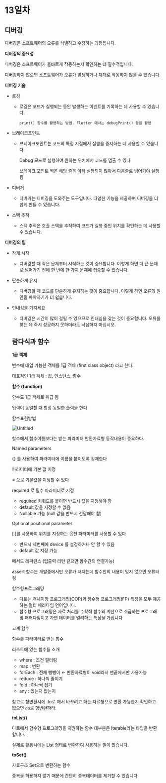 # 13일차

## 디버깅

디버깅은 소프트웨어의 오류를 식별하고 수정하는 과정입니다.

**디버깅의 중요성**

디버깅은 소프트웨어가 올바르게 작동하는지 확인하는 데 필수적입니다.

디버깅하지 않으면 소프트웨어가 오류가 발생하거나 제대로 작동하지 않을 수 있습니다.

**디버깅 기술**

- 로깅
    - 로깅은 코드가 실행되는 동안 발생하는 이벤트를 기록하는 데 사용할 수 있습니다.
        
          print() 함수를 활용하는 방법. Flutter 에서는 debugPrint() 등을 활용
        
- 브레이크포인트
    - 브레이크포인트는 코드의 특정 지점에서 실행을 중지하는 데 사용할 수 있습니다.
        
        Debug 모드로 실행하여 원하는 위치에서 코드를 멈출 수 있다
        
        브레이크 포인트 찍은 해당 줄은 아직 실행되지 않아서 다음줄로 넘어가야 실행됨
        
- 디버거
    - 디버거는 디버깅을 도와주는 도구입니다. 다양한 기능을 제공하며 디버깅을 더 쉽게 만들 수 있습니다.
- 스택 추적
    - 스택 추적은 호출 스택을 추적하여 코드가 실행 중인 위치를 확인하는 데 사용할 수 있습니다.
    

**디버깅의 팁**

- 작게 시작
    - 디버깅할 때 작은 문제부터 시작하는 것이 중요합니다. 이렇게 하면 더 큰 문제로 넘어가기 전에 한 번에 한 가지 문제에 집중할 수 있습니다.
- 단순하게 유지
    - 디버깅할 때 코드를 단순하게 유지하는 것이 중요합니다. 이렇게 하면 오류의 원인을 파악하기가 더 쉽습니다.
- 인내심을 가지세요
    - 디버깅은 시간이 많이 걸릴 수 있으므로 인내심을 갖는 것이 중요합니다. 오류를 찾는 데 즉시 성공하지 못하더라도 낙심하지 마십시오.
    
    ## 람다식과 함수
    
    **1급 객체**
    
    변수에 대입 가능한 객체를 1급 객체 (first class object) 라고 한다.
    
    대표적인 1급 객체 : 값, 인스턴스, 함수
    
    **함수 (function)**
    
    함수도 1급 객체로 취급 됨
    
    입력이 동일할 때 항상 동일한 출력을 한다
    
    함수표현방법
    
    ![Untitled](https://github.com/happysong3914/TIL/assets/130008915/6a3b7dc0-23b0-4c6f-a9f0-e72f4eb88528)

    
    함수에서 함수이름보다는 받는 파라미터 반환자료형 동작내용이 중요하다.
    
    Named parameters
    
    {} 를 사용하여 파라미터에 이름을 붙이도록 강제한다
    
    파라미터에 기본 값 지정
    
    = 으로 기본값을 지정할 수 있다
    
    required 로 필수 파라미터로 지정
    
    - required 키워드를 붙이면 반드시 값을 지정해야 함
    - default 값을 지정할 수 없음
    - Nullable 가능 (null 값을 반드시 전달해야 함)
    
    Optional positional parameter
    
    [ ]를 사용하여 위치를 지정하는 옵션 파라미터를 사용할 수 있다
    
    - 반드시 세번째에 device 를 설정하거나 안 할 수 있음
    - default 값 지정 가능
    
    메서드 레퍼런스 (입출력 리턴 같으면 함수간의 연결가능)
    
    assert 함수는 개발중에서만 오류가 터지는데 함수안의 내용이 맞지 않으면 오류터짐
    
    함수형프로그래밍
    
    - 다트는 객체지향 프로그래밍(OOP)과 함수형 프로그래밍(FP) 특징을 모두 제공하는 멀티 패러다임 언어입니다.
    - 함수형 프로그래밍은 자료 처리를 수학적 함수의 계산으로 취급하는 프로그래밍 패러다임이고 가변 데이터를 멀리하는 특징을 가집니다
    
    고계 함수
    
    함수를 파라미터로 받는 함수 
    
     리스트에 있는 함수들 소개
    
    - where : 조건 필터링
    - map : 변환
    - forEach : 전체 뺑뺑이 ← 반환자료형이 void라서 맨끝에서만 사용가능
    - reduce : 하나씩 줄이기
    - fold : 하나씩 접기
    - any : 있는지 없는지
    
    참고로 형변환시에 .to로 해서 바꾸려고 하는 자료형으로 변환 가능한지 확인하고 없으면 as로 형변환하라.
    
    **toList()**
    
    다트에서 함수형 프로그래밍을 지원하는 함수 대부분은 Iterable<T>라는 타입을 반환합니다.
    
    실제로 활용시에는 List 형태로 변환하여 사용하는 일이 많습니다.
    
    **toSet()**
    
    자료구조 Set으로 변환하는 함수
    
    중복을 허용하지 않기 때문에 간단히 중복데이터를 제거할 수 있습니다
